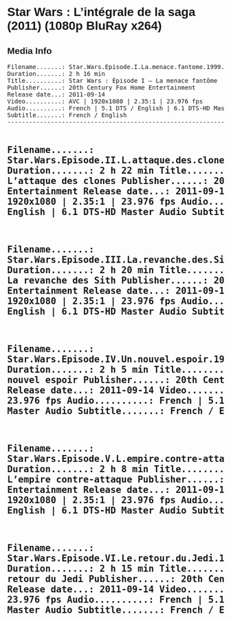 <div lang="fr-FR" style="font-family: Helvetica, sans-serif;">
<h1>Star Wars : L’intégrale de la saga (2011) (1080p BluRay x264)</h1>

<h2>Media Info</h2>
<pre>
Filename.......: Star.Wars.Episode.I.La.menace.fantome.1999.French.1080p.BluRay.x264.mkv
Duration.......: 2 h 16 min
Title..........: Star Wars : Épisode I – La menace fantôme
Publisher......: 20th Century Fox Home Entertainment
Release date...: 2011-09-14
Video..........: AVC | 1920x1080 | 2.35:1 | 23.976 fps
Audio..........: French | 5.1 DTS / English | 6.1 DTS-HD Master Audio
Subtitle.......: French / English
---------------------------------------------------------------------

Filename.......: Star.Wars.Episode.II.L.attaque.des.clones.2002.French.1080p.BluRay.x264.mkv
Duration.......: 2 h 22 min
Title..........: Star Wars : Épisode II – L’attaque des clones
Publisher......: 20th Century Fox Home Entertainment
Release date...: 2011-09-14
Video..........: AVC | 1920x1080 | 2.35:1 | 23.976 fps
Audio..........: French | 5.1 DTS / English | 6.1 DTS-HD Master Audio
Subtitle.......: French / English
---------------------------------------------------------------------

Filename.......: Star.Wars.Episode.III.La.revanche.des.Sith.2005.French.1080p.BluRay.x264.mkv
Duration.......: 2 h 20 min
Title..........: Star Wars : Épisode III – La revanche des Sith
Publisher......: 20th Century Fox Home Entertainment
Release date...: 2011-09-14
Video..........: AVC | 1920x1080 | 2.35:1 | 23.976 fps
Audio..........: French | 5.1 DTS / English | 6.1 DTS-HD Master Audio
Subtitle.......: French / English
---------------------------------------------------------------------

Filename.......: Star.Wars.Episode.IV.Un.nouvel.espoir.1977.French.1080p.BluRay.x264.mkv
Duration.......: 2 h 5 min
Title..........: Star Wars : Épisode IV – Un nouvel espoir
Publisher......: 20th Century Fox Home Entertainment
Release date...: 2011-09-14
Video..........: AVC | 1920x1080 | 2.35:1 | 23.976 fps
Audio..........: French | 5.1 DTS / English | 6.1 DTS-HD Master Audio
Subtitle.......: French / English
---------------------------------------------------------------------

Filename.......: Star.Wars.Episode.V.L.empire.contre-attaque.1980.French.1080p.BluRay.x264.mkv
Duration.......: 2 h 8 min
Title..........: Star Wars : Épisode V – L’empire contre-attaque
Publisher......: 20th Century Fox Home Entertainment
Release date...: 2011-09-14
Video..........: AVC | 1920x1080 | 2.35:1 | 23.976 fps
Audio..........: French | 5.1 DTS / English | 6.1 DTS-HD Master Audio
Subtitle.......: French / English
---------------------------------------------------------------------

Filename.......: Star.Wars.Episode.VI.Le.retour.du.Jedi.1983.French.1080p.BluRay.x264.mkv
Duration.......: 2 h 15 min
Title..........: Star Wars : Épisode VI – Le retour du Jedi
Publisher......: 20th Century Fox Home Entertainment
Release date...: 2011-09-14
Video..........: AVC | 1920x1080 | 2.35:1 | 23.976 fps
Audio..........: French | 5.1 DTS / English | 6.1 DTS-HD Master Audio
Subtitle.......: French / English
---------------------------------------------------------------------
</pre>
</div>